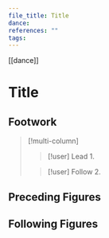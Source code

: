 ```yaml
---
file_title: Title
dance: 
references: ""
tags:
---
```

[[dance]]
# Title

## Footwork

> [!multi-column] 
> 
> > [!user] Lead
> > 1. 
>
> > [!user] Follow
> > 2.
> 


## Preceding Figures


## Following Figures